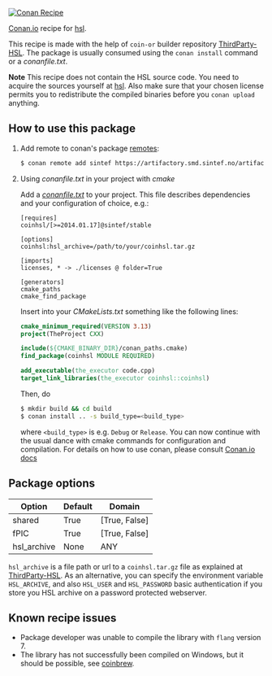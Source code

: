 [![Conan Recipe](https://github.com/sintef-ocean/conan-coinhsl/workflows/Clang%20Conan/badge.svg)](https://github.com/sintef-ocean/conan-coinhsl/actions?query=workflow%3A"Clang+Conan")


[Conan.io](https://conan.io) recipe for [hsl](http://www.hsl.rl.ac.uk/ipopt/).

This recipe is made with the help of `coin-or` builder repository [ThirdParty-HSL](https://github.com/coin-or-tools/ThirdParty-HSL).
The package is usually consumed using the `conan install` command or a *conanfile.txt*.

**Note** This recipe does not contain the HSL source code. You need to acquire the sources yourself at [hsl](http://www.hsl.rl.ac.uk/ipopt/). Also make sure that your chosen license permits you to redistribute the compiled binaries before you `conan upload` anything.

## How to use this package

1. Add remote to conan's package [remotes](https://docs.conan.io/en/latest/reference/commands/misc/remote.html?highlight=remotes):

   ```bash
   $ conan remote add sintef https://artifactory.smd.sintef.no/artifactory/api/conan/conan-local
   ```

2. Using *conanfile.txt* in your project with *cmake*

   Add a [*conanfile.txt*](http://docs.conan.io/en/latest/reference/conanfile_txt.html) to your project. This file describes dependencies and your configuration of choice, e.g.:

   ```
   [requires]
   coinhsl/[>=2014.01.17]@sintef/stable

   [options]
   coinhsl:hsl_archive=/path/to/your/coinhsl.tar.gz

   [imports]
   licenses, * -> ./licenses @ folder=True

   [generators]
   cmake_paths
   cmake_find_package
   ```

   Insert into your *CMakeLists.txt* something like the following lines:
   ```cmake
   cmake_minimum_required(VERSION 3.13)
   project(TheProject CXX)

   include(${CMAKE_BINARY_DIR}/conan_paths.cmake)
   find_package(coinhsl MODULE REQUIRED)

   add_executable(the_executor code.cpp)
   target_link_libraries(the_executor coinhsl::coinhsl)
   ```
   Then, do
   ```bash
   $ mkdir build && cd build
   $ conan install .. -s build_type=<build_type>
   ```
   where `<build_type>` is e.g. `Debug` or `Release`.
   You can now continue with the usual dance with cmake commands for configuration and compilation. For details on how to use conan, please consult [Conan.io docs](http://docs.conan.io/en/latest/)

## Package options

Option | Default | Domain
---|---|---
shared  | True | [True, False]
fPIC | True | [True, False]
hsl_archive | None | ANY

`hsl_archive` is a file path or url to a `coinhsl.tar.gz` file as explained at [ThirdParty-HSL](https://github.com/coin-or-tools/ThirdParty-HSL). As an alternative, you can specify the environment variable `HSL_ARCHIVE`, and also `HSL_USER` and `HSL_PASSWORD` basic authentication if you store you HSL archive on a password protected webserver.

## Known recipe issues

  - Package developer was unable to compile the library with `flang` version 7.
  - The library has not successfully been compiled on Windows, but it should be possible, see [coinbrew](http://github.com/coin-or/coinbrew).
